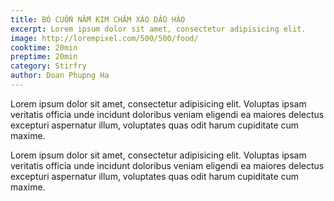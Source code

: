 ```yaml
---
title: BÒ CUỐN NẤM KIM CHÂM XÀO DẦU HÀO
excerpt: Lorem ipsum dolor sit amet, consectetur adipisicing elit.
image: http://lorempixel.com/500/500/food/
cooktime: 20min
preptime: 20min
category: Stirfry
author: Doan Phupng Ha
---
```

Lorem ipsum dolor sit amet, consectetur adipisicing elit. Voluptas ipsam veritatis officia unde incidunt doloribus veniam eligendi ea maiores delectus excepturi aspernatur illum, voluptates quas odit harum cupiditate cum maxime.

Lorem ipsum dolor sit amet, consectetur adipisicing elit. Voluptas ipsam veritatis officia unde incidunt doloribus veniam eligendi ea maiores delectus excepturi aspernatur illum, voluptates quas odit harum cupiditate cum maxime.

